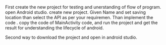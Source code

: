 First create the new project for testing and unerstanding of flow of program.
open Android studio.
create new project.
Given Name and set saving location than select the API as per your requiremen.
Than implement the code .
copy the code of MainActivity code, and run the project and get the result for understanding the lifecycle of android.

Second way to download the project and open in android studio.
